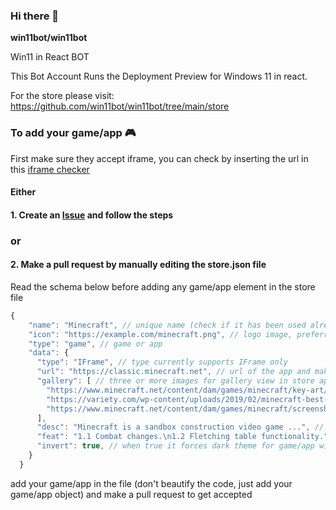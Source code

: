 ### Hi there 👋


**win11bot/win11bot** 

Win11 in React BOT

This Bot Account Runs the Deployment Preview for Windows 11 in react.

For the store please visit: https://github.com/win11bot/win11bot/tree/main/store

### To add your game/app 🎮

First make sure they accept iframe, you can check by inserting the url in this [iframe checker](https://www.tinywebgallery.com/blog/advanced-iframe/free-iframe-checker)

#### Either

#### 1. Create an [Issue](https://github.com/win11bot/win11bot/issues/new/choose) and follow the steps

### or

#### 2. Make a pull request by manually editing the store.json file

Read the schema below before adding any game/app element in the store file
```js
{
    "name": "Minecraft", // unique name (check if it has been used already in the file)
    "icon": "https://example.com/minecraft.png", // logo image, preferrably 1:1 and less than 128px of width
    "type": "game", // game or app
    "data": {
      "type": "IFrame", // type currently supports IFrame only
      "url": "https://classic.minecraft.net", // url of the app and make sure they accept Iframe
      "gallery": [ // three or more images for gallery view in store app
        "https://www.minecraft.net/content/dam/games/minecraft/key-art/CavesandCliffsPt1-dotNET-HomepagePromo-600x360.png",
        "https://variety.com/wp-content/uploads/2019/02/minecraft-best-year-yet.png?w=600",
        "https://www.minecraft.net/content/dam/games/minecraft/screenshots/RayTracing-MineCraft-PMP-Always-Something-New.jpg"
      ],
      "desc": "Minecraft is a sandbox construction video game ...", // description for store app
      "feat": "1.1 Combat changes.\n1.2 Fletching table functionality.", // features for store app
      "invert": true, // when true it forces dark theme for game/app window, default is false.
    }
  }
```

add your game/app in the file (don't beautify the code, just add your game/app object) and make a pull request to get accepted
